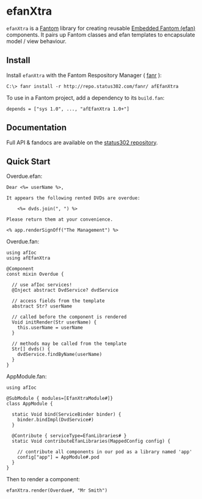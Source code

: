 # efanXtra

`efanXtra` is a [Fantom](http://fantom.org/) library for creating reusable [Embedded Fantom (efan)](https://bitbucket.org/AlienFactory/afefan) components. It pairs up Fantom classes and efan templates to encapsulate model / view behaviour.



## Install

Install `efanXtra` with the Fantom Respository Manager ( [fanr](http://fantom.org/doc/docFanr/Tool.html#install) ):

    C:\> fanr install -r http://repo.status302.com/fanr/ afEfanXtra

To use in a Fantom project, add a dependency to its `build.fan`:

    depends = ["sys 1.0", ..., "afEfanXtra 1.0+"]



## Documentation

Full API & fandocs are available on the [status302 repository](http://repo.status302.com/doc/afEfanXtra/#overview).



## Quick Start

Overdue.efan:

    Dear <%= userName %>,

    It appears the following rented DVDs are overdue:

        <%= dvds.join(", ") %>

    Please return them at your convenience.

    <% app.renderSignOff("The Management") %>

Overdue.fan:

    using afIoc
    using afEfanXtra

    @Component
    const mixin Overdue {

      // use afIoc services!
      @Inject abstract DvdService? dvdService

      // access fields from the template
      abstract Str? userName

      // called before the component is rendered
      Void initRender(Str userName) {
        this.userName = userName
      }

      // methods may be called from the template
      Str[] dvds() {
        dvdService.findByName(userName)
      }
    }

AppModule.fan:

    using afIoc

    @SubModule { modules=[EfanXtraModule#]}
    class AppModule {

      static Void bind(ServiceBinder binder) {
        binder.bindImpl(DvdService#)
      }

      @Contribute { serviceType=EfanLibraries# }
      static Void contributeEfanLibraries(MappedConfig config) {

        // contribute all components in our pod as a library named 'app'
        config["app"] = AppModule#.pod
      }
    }

Then to render a component:

    efanXtra.render(Overdue#, "Mr Smith")
